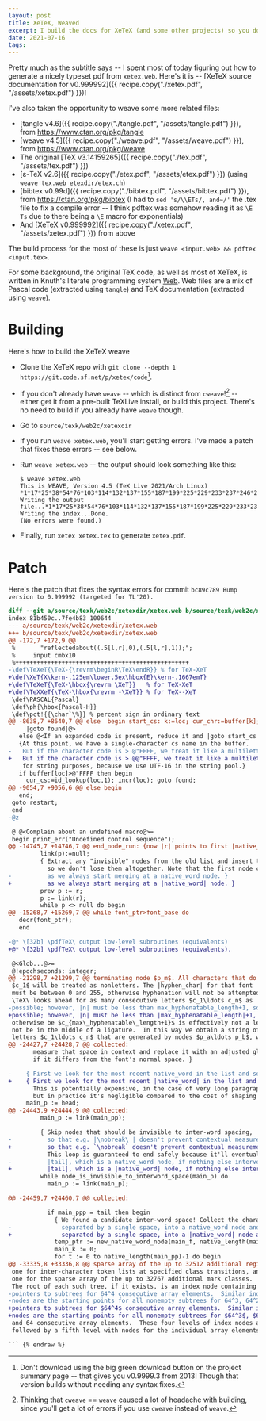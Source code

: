 ```yaml
---
layout: post
title: XeTeX, Weaved
excerpt: I build the docs for XeTeX (and some other projects) so you don't have to
date: 2021-07-16
tags:
---
```


Pretty much as the subtitle says -- I spent most of today figuring out how to generate a nicely typeset pdf from `xetex.web`.
Here's it is -- [XeTeX source documentation for v0.999992]({{ recipe.copy("./xetex.pdf", "/assets/xetex.pdf") }})!

<!--more-->

I've also taken the opportunity to weave some more related files:

- [tangle v4.6]({{ recipe.copy("./tangle.pdf", "/assets/tangle.pdf") }}), from <https://www.ctan.org/pkg/tangle>
- [weave v4.5]({{ recipe.copy("./weave.pdf", "/assets/weave.pdf") }}), from <https://www.ctan.org/pkg/weave>
- The original [TeX v3.14159265]({{ recipe.copy("./tex.pdf", "/assets/tex.pdf") }})
- [ε-TeX v2.6]({{ recipe.copy("./etex.pdf", "/assets/etex.pdf") }}) (using `weave tex.web etexdir/etex.ch`)
- [bibtex v0.99d]({{ recipe.copy("./bibtex.pdf", "/assets/bibtex.pdf") }}), from <https://ctan.org/pkg/bibtex> (I had to `sed 's/\\ETs/, and~/'` the .tex file to fix a compile error -- I think pdftex was somehow reading it as `\E Ts` due to there being a `\E` macro for exponentials)
- And [XeTeX v0.999992]({{ recipe.copy("./xetex.pdf", "/assets/xetex.pdf") }}) from above

The build process for the most of these is just `weave <input.web> && pdftex <input.tex>`.

For some background, the original TeX code, as well as most of XeTeX, is written in Knuth's literate programming system [Web].
Web files are a mix of Pascal code (extracted using `tangle`) and TeX documentation (extracted using `weave`).

[WEB]: https://en.wikipedia.org/wiki/Web_(programming_system)

# Building

Here's how to build the XeTeX weave

- Clone the XeTeX repo with `git clone --depth 1 https://git.code.sf.net/p/xetex/code`[^green-download].
- If you don't already have `weave` -- which is distinct from `cweave`![^cweave] -- either get it from a pre-built TeXLive install, or build this project.
	There's no need to build if you already have `weave` though.
- Go to `source/texk/web2c/xetexdir`
- If you run `weave xetex.web`, you'll start getting errors.
	I've made a patch that fixes these errors -- see below.
- Run `weave xetex.web` -- the output should look something like this:

	```console
	$ weave xetex.web
	This is WEAVE, Version 4.5 (TeX Live 2021/Arch Linux)
	*1*17*25*38*54*76*103*114*132*137*155*187*199*225*229*233*237*246*282*298*319*327*330*351*362*396*436*499*522*546*574*619*628*682*683*722*741*762*814*859*908*937*951*971*994*1019*1032*1081*1107*1188*1260*1351*1382*1390*1392*1449*1676*1677
	Writing the output file...*1*17*25*38*54*76*103*114*132*137*155*187*199*225*229*233*237*246*282*298*319*327*330*351*362*396*436*499*522*546*574*619*628*682*683*722*741*762*814*859*908*937*951*971*994*1019*1032*1081*1107*1188*1260*1351*1382*1390*1392*1449*1676*1677
	Writing the index...Done.
	(No errors were found.)
	```

- Finally, run `xetex xetex.tex` to generate `xetex.pdf`.

[^green-download]: Don't download using the big green download button on the project summary page -- that gives you v0.9999.3 from 2013! Though that version builds without needing any syntax fixes.
[^cweave]: Thinking that `cweave` == `weave` caused a lot of headache with building, since you'll get a lot of errors if you use `cweave` instead of `weave`.

# Patch

Here's the patch that fixes the syntax errors for commit `bc89c789 Bump version to 0.999992 (targeted for TL'20).`

```diff {% raw %}
diff --git a/source/texk/web2c/xetexdir/xetex.web b/source/texk/web2c/xetexdir/xetex.web
index 81b450c..7fe4b83 100644
--- a/source/texk/web2c/xetexdir/xetex.web
+++ b/source/texk/web2c/xetexdir/xetex.web
@@ -172,7 +172,9 @@
 %       "reflectedabout((.5[l,r],0),(.5[l,r],1));";
 %     input cmbx10
 %+++++++++++++++++++++++++++++++++++++++++++++++++
-\def\TeXeT{\TeX-{\revrm\beginR\TeX\endR}} % for TeX-XeT
+\def\XeT{X\kern-.125em\lower.5ex\hbox{E}\kern-.1667emT}
+\def\TeXeT{\TeX-\hbox{\revrm \XeT}}   % for TeX-XeT
+\def\TeXXeT{\TeX-\hbox{\revrm -\XeT}} % for TeX--XeT
 \def\PASCAL{Pascal}
 \def\ph{\hbox{Pascal-H}}
 \def\pct!{{\char`\%}} % percent sign in ordinary text
@@ -8638,7 +8640,7 @@ else  begin start_cs: k:=loc; cur_chr:=buffer[k]; cat:=cat_code(cur_chr);
     |goto found|@>
   else @<If an expanded code is present, reduce it and |goto start_cs|@>;
   {At this point, we have a single-character cs name in the buffer.
-   But if the character code is > @"FFFF, we treat it like a multiletter name
+   But if the character code is > @@"FFFF, we treat it like a multiletter name
    for string purposes, because we use UTF-16 in the string pool.}
   if buffer[loc]>@"FFFF then begin
     cur_cs:=id_lookup(loc,1); incr(loc); goto found;
@@ -9054,7 +9056,6 @@ else begin
   end;
 goto restart;
 end
-@z

 @ @<Complain about an undefined macro@>=
 begin print_err("Undefined control sequence");
@@ -14745,7 +14746,7 @@ end_node_run: {now |r| points to first |native_word_node| of the run, and |p| to
         link(p):=null;
         { Extract any "invisible" nodes from the old list and insert them after the new node,
           so we don't lose them altogether. Note that the first node cannot be one of these,
-          as we always start merging at a native_word node. }
+          as we always start merging at a |native_word| node. }
         prev_p := r;
         p := link(r);
         while p <> null do begin
@@ -15268,7 +15269,7 @@ while font_ptr>font_base do
   decr(font_ptr);
   end

-@* \[32b] \pdfTeX\ output low-level subroutines (equivalents)
+@* \[32b] \pdfTeX\ output low-level subroutines (equivalents).

 @<Glob...@>=
 @!epochseconds: integer;
@@ -21298,7 +21299,7 @@ terminating node $p_m$. All characters that do not have the same font as
 $c_1$ will be treated as nonletters. The |hyphen_char| for that font
 must be between 0 and 255, otherwise hyphenation will not be attempted.
 \TeX\ looks ahead for as many consecutive letters $c_1\ldots c_n$ as
-possible; however, |n| must be less than max_hyphenatable_length+1, so a character that would
+possible; however, |n| must be less than |max_hyphenatable_length|+1, so a character that would
 otherwise be $c_{max\_hyphenatable\_length+1}$ is effectively not a letter. Furthermore $c_n$ must
 not be in the middle of a ligature.  In this way we obtain a string of
 letters $c_1\ldots c_n$ that are generated by nodes $p_a\ldots p_b$, where
@@ -24427,7 +24428,7 @@ collected:
       measure that space in context and replace it with an adjusted glue value
       if it differs from the font's normal space. }

-    { First we look for the most recent native_word in the list and set |main_pp| to it.
+    { First we look for the most recent |native_word| in the list and set |main_pp| to it.
       This is potentially expensive, in the case of very long paragraphs,
       but in practice it's negligible compared to the cost of shaping and measurement. }
     main_p := head;
@@ -24443,9 +24444,9 @@ collected:
         main_p := link(main_pp);

         { Skip nodes that should be invisible to inter-word spacing,
-          so that e.g. |\nobreak\ | doesn't prevent contextual measurement.
+          so that e.g. `\nobreak` doesn't prevent contextual measurement.
           This loop is guaranteed to end safely because it'll eventually hit
-          |tail|, which is a native_word node, if nothing else intervenes. }
+          |tail|, which is a |native_word| node, if nothing else intervenes. }
         while node_is_invisible_to_interword_space(main_p) do
           main_p := link(main_p);

@@ -24459,7 +24460,7 @@ collected:

           if main_ppp = tail then begin
             { We found a candidate inter-word space! Collect the characters of both words,
-              separated by a single space, into a native_word node and measure its overall width. }
+              separated by a single space, into a |native_word| node and measure its overall width. }
             temp_ptr := new_native_word_node(main_f, native_length(main_pp) + 1 + native_length(tail));
             main_k := 0;
             for t := 0 to native_length(main_pp)-1 do begin
@@ -33335,8 +33336,8 @@ sparse array of the up to 32512 additional registers of each kind,
 one for inter-character token lists at specified class transitions, and
 one for the sparse array of the up to 32767 additional mark classes.
 The root of each such tree, if it exists, is an index node containing 64
-pointers to subtrees for 64^4 consecutive array elements.  Similar index
-nodes are the starting points for all nonempty subtrees for 64^3, 64^2,
+pointers to subtrees for $64^4$ consecutive array elements.  Similar index
+nodes are the starting points for all nonempty subtrees for $64^3$, $64^2$,
 and 64 consecutive array elements.  These four levels of index nodes are
 followed by a fifth level with nodes for the individual array elements.

``` {% endraw %}
